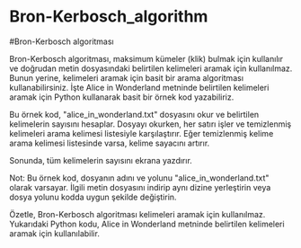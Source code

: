 # Bron-Kerbosch_algorithm
#Bron-Kerbosch algoritması


Bron-Kerbosch algoritması, maksimum kümeler (klik) bulmak için kullanılır ve doğrudan metin dosyasındaki belirtilen kelimeleri aramak için kullanılmaz. Bunun yerine, kelimeleri aramak için basit bir arama algoritması kullanabilirsiniz. İşte Alice in Wonderland metninde belirtilen kelimeleri aramak için Python kullanarak basit bir örnek kod yazabiliriz.

Bu örnek kod, "alice_in_wonderland.txt" dosyasını okur ve belirtilen kelimelerin sayısını hesaplar. Dosyayı okurken, her satırı işler ve temizlenmiş kelimeleri arama kelimesi listesiyle karşılaştırır. Eğer temizlenmiş kelime arama kelimesi listesinde varsa, kelime sayacını artırır.

Sonunda, tüm kelimelerin sayısını ekrana yazdırır.

Not: Bu örnek kod, dosyanın adını ve yolunu "alice_in_wonderland.txt" olarak varsayar. İlgili metin dosyasını indirip aynı dizine yerleştirin veya dosya yolunu kodda uygun şekilde değiştirin.

Özetle, Bron-Kerbosch algoritması kelimeleri aramak için kullanılmaz. Yukarıdaki Python kodu, Alice in Wonderland metninde belirtilen kelimeleri aramak için kullanılabilir.

